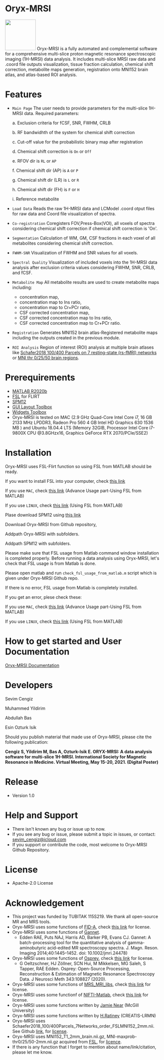 # Oryx-MRSI
<img src="https://user-images.githubusercontent.com/5468765/108315274-9c0c7680-71d4-11eb-9040-7e6248ea55b8.png" width="100" height="100">
Oryx-MRSI is a fully automated and complemental software for a comprehensive multi-slice proton magnetic resonance spectroscopic imaging (1H-MRSI) data analysis. It includes multi-slice MRSI raw data and .coord file outputs visualization, tissue fraction calculation, chemical shift correction, metabolite maps generation, registration onto MNI152 brain atlas, and atlas-based ROI analysis.

# Features
- ```Main Page``` The user needs to provide parameters for the multi-slice 1H-MRSI data.
  Required parameters: 
 
   a. Exclusion criteria for fCSF, SNR, FWHM, CRLB 
 
   b. RF bandwidhth of the system for chemical shift correction 
 
   c. Cut-off value for the probabilistic binary map after registration
   
   d. Chemical shift correction is ```On``` or ```Off```
   
   e. RFOV dir is ```RL``` or ```AP```
   
   f. Chemical shift dir (AP) is ```A``` or ```P```
   
   g. Chemical shift dir (LR) is ```L``` or ```R```
   
   h. Chemical shift dir (FH) is ```F``` or ```H```
   
   i. Reference metabolite

- ```Load Data``` Reads the raw 1H-MRSI data and LCModel .coord otput files for raw data and Coord file visualization of spectra.

- ```Co-registration``` Coregisters FOV,Press-Box(VOI), all voxels of spectra considering chemical shift correction if chemical shift correction is 'On'.

- ```Segmentation``` Calculation of WM, GM, CSF fractions in each voxel of all metabolites considering chemical shift correction. 

- ```FWHM-SNR``` Visualization of FWHM and SNR values for all voxels.

- ```Spectral Quality``` Visualization of included voxels into the 1H-MRSI data analysis after exclusion criteria values considering FWHM, SNR, CRLB, and fCSF. 

- ```Metabolite Map``` All metabolite results are used to create metabolite maps including: 
  - concentration map,
  - concentration map to Ins ratio, 
  - concentration map to Cr+PCr ratio,
  - CSF corrected concentration map, 
  - CSF corrected concentration map to Ins ratio,
  - CSF corrected concentration map to Cr+PCr ratio.

- ```Registration``` Generates MNI152 brain atlas-Registered metabolite maps including the outputs created in the previous module.

- ```ROI Analysis``` Region of interest (ROI) analysis at multiple brain atlases like [Schafer2018 100/400 Parcels on 7 resting-state (rs-fMRI) networks](https://pubmed.ncbi.nlm.nih.gov/28981612/) or [MNI thr 0/25/50 brain regions](https://fsl.fmrib.ox.ac.uk/fsl/fslwiki/Atlases). 


# Prerequirements
- [MATLAB R2020b](https://www.fil.ion.ucl.ac.uk/spm/software/download/)
- [FSL](https://fsl.fmrib.ox.ac.uk/fsl/fslwiki/FSL) for FLIRT 
- [SPM12](https://www.fil.ion.ucl.ac.uk/spm/software/download/)
- [GUI Layout Toolbox](https://www.mathworks.com/matlabcentral/fileexchange/47982-gui-layout-toolbox)
- [Widgets Toolbox](https://www.mathworks.com/matlabcentral/fileexchange/66235-widgets-toolbox-compatibility-support)
- Oryx-MRSI is tested on MAC (2.9 GHz Quad-Core Intel Core i7, 16 GB 2133 MHz LPDDR3, Radeon Pro 560 4 GB
Intel HD Graphics 630 1536 MB ) and Ubuntu 18.04.4 LTS (Memory 32GIB, Processor Intel Core i7-9800X CPU @3.8GHzx16, Graphics GeForce RTX 2070/PCle/SSE2)

# Installation
Oryx-MRSI uses FSL-Flirt function so using FSL from MATLAB should be ready. 

If you want to install FSL into your computer, check [this link](https://fsl.fmrib.ox.ac.uk/fsl/fslwiki/FslInstallation)

If you use ```MAC```, check [this link](https://fsl.fmrib.ox.ac.uk/fsl/fslwiki/FslInstallation/MacOsX) (Advance Usage part-Using FSL from MATLAB)

If you use ```LINUX```, check [this link](https://fsl.fmrib.ox.ac.uk/fsl/fslwiki/FslInstallation/Linux) (Using FSL from MATLAB)

Plase download SPM12 using [this link](https://www.fil.ion.ucl.ac.uk/spm/software/download/)

Download Oryx-MRSI from Github repository,

Addpath Oryx-MRSI with subfolders.

Addpath SPM12 with subfolders.

Please make sure that FSL usage from Matlab command window installation is completed properly.
Before running a data analysis using Oryx-MRSI, let's check that FSL usage is from Matlab is done.

Please open matlab and run ```check_fsl_usage_from_matlab.m``` script which is given under Oryx-MRSI Github repo.

If there is no error, FSL usage from Matlab is completely installed.

If you get an error, plese check these:

   If you use ```MAC```, check [this link](https://fsl.fmrib.ox.ac.uk/fsl/fslwiki/FslInstallation/MacOsX) (Advance Usage part-Using FSL from MATLAB)
    
   If you use ```LINUX```, check [this link](https://fsl.fmrib.ox.ac.uk/fsl/fslwiki/FslInstallation/Linux) (Using FSL from MATLAB)

# How to get started and User Documentation
[Oryx-MRSI Documentation](https://sevimcengiz.github.io/oryx/)

# Developers

Sevim Cengiz

Muhammed Yildirim

Abdullah Bas

Esin Ozturk Isik

Should you publish material that made use of Oryx-MRSI, please cite the following publication:

**Cengiz S, Yildirim M, Bas A, Ozturk-Isik E. ORYX-MRSI: A data analysis software for multi-slice 1H-MRSI. International Society for Magnetic Resonance in Medicine. Virtual Meeting, May 15-20, 2021. (Digital Poster)**

# Release
- Version 1.0

# Help and Support
- There isn't known any bug or issue up to now. 
- If you see any bug or issue, please  submit a topic in issues, or contact: sevim_cengiz@icloud.com
- If you support or contribute the code, most welcome to Oryx-MRSI Github Repository.

# License
- Apache-2.0 License

# Acknowledgement
- This project was funded by TUBITAK 115S219. We thank all open-source MR and MRS tools. 
- Oryx-MRSI uses some functions of [FID-A](https://github.com/CIC-methods/FID-A), check [this link](https://github.com/CIC-methods/FID-A/blob/master/LICENSE.txt) for license.
- Oryx-MRSI uses some functions of [Gannet](https://github.com/richardedden/Gannet3.1).
    - Edden RAE, Puts NAJ, Harris AD, Barker PB, Evans CJ. Gannet: A batch-processing tool for the quantitative analysis of gamma-aminobutyric acid-edited MR      spectroscopy spectra. J. Magn. Reson. Imaging 2014;40:1445–1452. doi: 10.1002/jmri.24478)
- Oryx-MRSI uses some functions of [Osprey](https://github.com/schorschinho/osprey), check [this link](https://github.com/schorschinho/osprey/blob/develop/LICENSE.md) for license.
    - G Oeltzschner, HJ Zöllner, SCN Hui, M Mikkelsen, MG Saleh, S Tapper, RAE Edden. Osprey: Open-Source Processing, Reconstruction & Estimation of Magnetic Resonance Spectroscopy Data. J Neurosci Meth 343:108827 (2020).
- Oryx-MRSI uses some functions of [MRS_MRI_libs](https://github.com/chenkonturek/MRS_MRI_libs), check [this link](https://github.com/chenkonturek/MRS_MRI_libs/blob/master/LICENSE) for license.
- Oryx-MRSI uses some functionf of [NIFTI-Matlab](https://github.com/NIFTI-Imaging/nifti_matlab), check [this link](https://github.com/NIFTI-Imaging/nifti_matlab/blob/master/license.txt) for license.
- Oryx-MRSI uses some functions written by [Jamie Near](https://www.mcgill.ca/psychiatry/jamie-near) (McGill University)
- Oryx-MRSI uses some functions written by [H.Ratiney](https://www.creatis.insa-lyon.fr/site7/en/users/ratiney) (CREATIS-LRMN) 
- Oryx-MRSI uses Schaefer2018_100/400Parcels_7Networks_order_FSLMNI152_2mm.nii. See Github [link](https://github.com/ThomasYeoLab/Standalone_CBIG_fMRI_Preproc2016), for [license](https://github.com/ThomasYeoLab/Standalone_CBIG_fMRI_Preproc2016/blob/master/LICENSE.md).
- Oryx-MRSI uses MNI152_T1_2mm_brain.nii.gz, MNI-maxprob-thr0/25/50-2mm.nii.gz acquired from [FSL](https://fsl.fmrib.ox.ac.uk/fsl/fslwiki/Atlases), for [licence](https://fsl.fmrib.ox.ac.uk/fsl/fslwiki/License). 
- If there is any function that I forget to mention about name/link/citation, please let me know.

